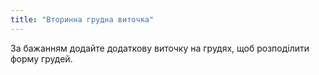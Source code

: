```yaml
---
title: "Вторинна грудна виточка"
---
```


За бажанням додайте додаткову виточку на грудях, щоб розподілити форму грудей.




